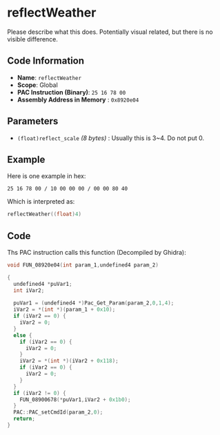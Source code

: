 # reflectWeather

Please describe what this does. Potentially visual related, but there is no visible difference.

## Code Information

- **Name**: `reflectWeather`
- **Scope**: Global
- **PAC Instruction (Binary)**: `25 16 78 00`
- **Assembly Address in Memory** : `0x8920e04`

## Parameters

- `(float)reflect_scale` *(8 bytes)* : Usually this is 3~4. Do not put 0.

## Example

Here is one example in hex:

```25 16 78 00 / 10 00 00 00 / 00 00 80 40```

Which is interpreted as:

```c
reflectWeather((float)4)
```

## Code

Ths PAC instruction calls this function (Decompiled by Ghidra):

```c
void FUN_08920e04(int param_1,undefined4 param_2)

{
  undefined4 *puVar1;
  int iVar2;
  
  puVar1 = (undefined4 *)Pac_Get_Param(param_2,0,1,4);
  iVar2 = *(int *)(param_1 + 0x10);
  if (iVar2 == 0) {
    iVar2 = 0;
  }
  else {
    if (iVar2 == 0) {
      iVar2 = 0;
    }
    iVar2 = *(int *)(iVar2 + 0x118);
    if (iVar2 == 0) {
      iVar2 = 0;
    }
  }
  if (iVar2 != 0) {
    FUN_08900678(*puVar1,iVar2 + 0x1b0);
  }
  PAC::PAC_setCmdId(param_2,0);
  return;
}
```

